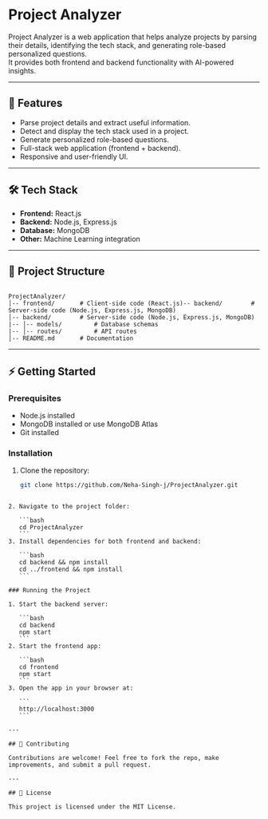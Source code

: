 

# Project Analyzer

Project Analyzer is a web application that helps analyze projects by parsing their details, identifying the tech stack, and generating role-based personalized questions.  
It provides both frontend and backend functionality with AI-powered insights.

---

## 🚀 Features
- Parse project details and extract useful information.
- Detect and display the tech stack used in a project.
- Generate personalized role-based questions.
- Full-stack web application (frontend + backend).
- Responsive and user-friendly UI.

---

## 🛠️ Tech Stack
- **Frontend:** React.js  
- **Backend:** Node.js, Express.js  
- **Database:** MongoDB  
- **Other:** Machine Learning integration  

---

## 📂 Project Structure
```

ProjectAnalyzer/
│-- frontend/       # Client-side code (React.js)-- backend/        # Server-side code (Node.js, Express.js, MongoDB)
│-- backend/        # Server-side code (Node.js, Express.js, MongoDB)
|-- │-- models/         # Database schemas
|-- │-- routes/         # API routes
│-- README.md       # Documentation

````

---

## ⚡ Getting Started

### Prerequisites
- Node.js installed
- MongoDB installed or use MongoDB Atlas
- Git installed

### Installation
1. Clone the repository:
   ```bash
   git clone https://github.com/Neha-Singh-j/ProjectAnalyzer.git
````

2. Navigate to the project folder:

   ```bash
   cd ProjectAnalyzer
   ```
3. Install dependencies for both frontend and backend:

   ```bash
   cd backend && npm install
   cd ../frontend && npm install
   ```

### Running the Project

1. Start the backend server:

   ```bash
   cd backend
   npm start
   ```
2. Start the frontend app:

   ```bash
   cd frontend
   npm start
   ```
3. Open the app in your browser at:

   ```
   http://localhost:3000
   ```

---

## 🤝 Contributing

Contributions are welcome! Feel free to fork the repo, make improvements, and submit a pull request.

---

## 📜 License

This project is licensed under the MIT License.
